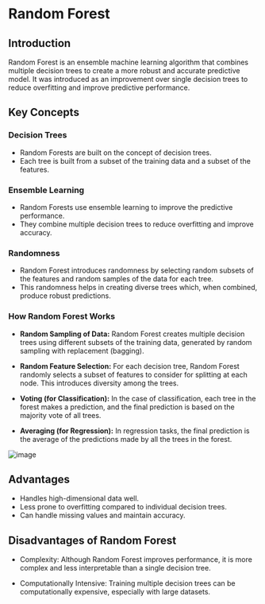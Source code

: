 
# Random Forest

## Introduction
Random Forest is an ensemble machine learning algorithm that combines multiple decision trees to create a more robust and accurate predictive model. It was introduced as an improvement over single decision trees to reduce overfitting and improve predictive performance.

## Key Concepts

### Decision Trees
- Random Forests are built on the concept of decision trees.
- Each tree is built from a subset of the training data and a subset of the features.

### Ensemble Learning
- Random Forests use ensemble learning to improve the predictive performance.
- They combine multiple decision trees to reduce overfitting and improve accuracy.

### Randomness
- Random Forest introduces randomness by selecting random subsets of the features and random samples of the data for each tree.
- This randomness helps in creating diverse trees which, when combined, produce robust predictions.

### How Random Forest Works
- **Random Sampling of Data:** Random Forest creates multiple decision trees using different subsets of the training data, generated by random sampling with replacement (bagging).

- **Random Feature Selection:** For each decision tree, Random Forest randomly selects a subset of features to consider for splitting at each node. This introduces diversity among the trees.

- **Voting (for Classification):** In the case of classification, each tree in the forest makes a prediction, and the final prediction is based on the majority vote of all trees.

- **Averaging (for Regression):** In regression tasks, the final prediction is the average of the predictions made by all the trees in the forest.

![image](https://miro.medium.com/v2/resize:fit:1400/format:webp/1*R3oJiyaQwyLUyLZL-scDpw.png)

## Advantages
- Handles high-dimensional data well.
- Less prone to overfitting compared to individual decision trees.
- Can handle missing values and maintain accuracy.

## Disadvantages of Random Forest
- Complexity: Although Random Forest improves performance, it is more complex and less interpretable than a single decision tree.

- Computationally Intensive: Training multiple decision trees can be computationally expensive, especially with large datasets.



